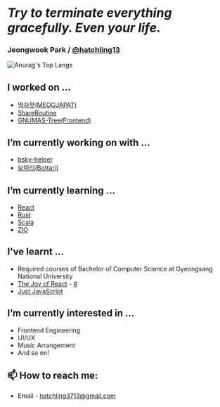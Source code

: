# *Try to terminate everything gracefully. Even your life.*
### Jeongwook Park / [@hatchling13](https://github.com/hatchling13)

![Anurag's Top Langs](https://github-readme-stats-six-xi-79.vercel.app/api/top-langs/?username=hatchling13&layout=compact)

## I worked on ...
- [먹자팟(MEOGJAPAT)](https://github.com/SWP-team12/MEOGJAPAT)
- [ShareRoutine](https://github.com/GNUCS-2022-Capstone-Design-ShareRoutine/ShareRoutine)
- [GNUMAS-Tree(Frontend)](https://github.com/GNUTree/GNUTree-Frontend)

## I’m currently working on with ...
- [bsky-helper](https://github.com/hatchling13/bsky-helper)
- [보따리(Bottari)](https://github.com/hatchling13/Bottari)

## I’m currently learning ...
- [React](https://reactjs.org/)
- [Rust](https://www.rust-lang.org/)
- [Scala](https://www.scala-lang.org/)
- [ZIO](https://zio.dev/)

## I've learnt ...
- Required courses of Bachelor of Computer Science at Gyeongsang National University
- [The Joy of React](https://www.joyofreact.com/) - [#](https://courses.joshwcomeau.com/certificate/63fc5fa26056b06d089be66a)
- [Just JavaScript](https://justjavascript.com/)

## I’m currently interested in ...
- Frontend Engineering
- UI/UX
- Music Arrangement
- And so on!

## 📫 How to reach me:
- Email - hatchling3713@gmail.com

<!--
**hatchling13/hatchling13** is a ✨ _special_ ✨ repository because its `README.md` (this file) appears on your GitHub profile.

Here are some ideas to get you started:

- 👯 I’m looking to collaborate on ...
- 🤔 I’m looking for help with ...
- 💬 Ask me about ...
- 😄 Pronouns: ...
- ⚡ Fun fact: ...
-->
